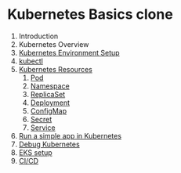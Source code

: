 # Kubernetes Basics clone

1. Introduction
1. Kubernetes Overview
1. [Kubernetes Environment Setup](03-environment-setup)
1. [kubectl](04-kubectl)
1. [Kubernetes Resources](05-kubernetes-resources)
   1. [Pod](05-kubernetes-resources/01-pod)
   1. [Namespace](05-kubernetes-resources/02-namespace)
   1. [ReplicaSet](05-kubernetes-resources/03-replicaset)
   1. [Deployment](05-kubernetes-resources/04-deployment)
   1. [ConfigMap](05-kubernetes-resources/05-configmap)
   1. [Secret](05-kubernetes-resources/06-secret)
   1. [Service](05-kubernetes-resources/07-service)
1. [Run a simple app in Kubernetes](06-run-simple-application-in-kubernetes)
1. [Debug Kubernetes](07-debug-kubernetes)
1. [EKS setup](08-setup-eks-cluster)
1. [CI/CD](09-cicd)
